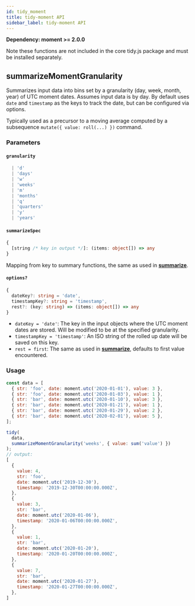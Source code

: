 ```yaml
---
id: tidy_moment
title: tidy-moment API
sidebar_label: tidy-moment API
---
```


**Dependency: moment >= 2.0.0**

Note these functions are not included in the core tidy.js package and must be installed separately.

## summarizeMomentGranularity

Summarizes input data into bins set by a granularity (day, week, month, year) of UTC moment dates. Assumes input data is by day. By default uses `date` and `timestamp` as the keys to track the date, but can be configured via options.

Typically used as a precursor to a moving average computed by a subsequence `mutate({ value: roll(...) })` command.


### Parameters

#### `granularity`

```ts
  | 'd'
  | 'days'
  | 'w'
  | 'weeks'
  | 'm'
  | 'months'
  | 'q'
  | 'quarters'
  | 'y'
  | 'years'
```

#### `summarizeSpec`

```ts
{
  [string /* key in output */]: (items: object[]) => any
}
```

Mapping from key to summary functions, the same as used in [**summarize**](#summarize).

#### `options?`

```ts
{
  dateKey?: string = 'date',
  timestampKey?: string = 'timestamp',
  rest?: (key: string) => (items: object[]) => any
}
```

* `dateKey = 'date'`: The key in the input objects where the UTC moment dates are stored. Will be modified to be at the specified granularity.
* `timestampKey = 'timestamp'`: An ISO string of the rolled up date will be saved on this key.
* `rest = first`: The same as used in [**summarize**](#summarize), defaults to first value encountered.


### Usage

```js
const data = [
  { str: 'foo', date: moment.utc('2020-01-01'), value: 3 },
  { str: 'foo', date: moment.utc('2020-01-03'), value: 1 },
  { str: 'bar', date: moment.utc('2020-01-10'), value: 3 },
  { str: 'bar', date: moment.utc('2020-01-21'), value: 1 },
  { str: 'bar', date: moment.utc('2020-01-29'), value: 2 },
  { str: 'bar', date: moment.utc('2020-02-01'), value: 5 },
];

tidy(
  data,
  summarizeMomentGranularity('weeks', { value: sum('value') })
);
// output:
[
  {
    value: 4,
    str: 'foo',
    date: moment.utc('2019-12-30'),
    timestamp: '2019-12-30T00:00:00.000Z',
  },
  {
    value: 3,
    str: 'bar',
    date: moment.utc('2020-01-06'),
    timestamp: '2020-01-06T00:00:00.000Z',
  },
  {
    value: 1,
    str: 'bar',
    date: moment.utc('2020-01-20'),
    timestamp: '2020-01-20T00:00:00.000Z',
  },
  {
    value: 7,
    str: 'bar',
    date: moment.utc('2020-01-27'),
    timestamp: '2020-01-27T00:00:00.000Z',
  },
]
```

